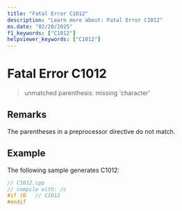 ```yaml
---
title: "Fatal Error C1012"
description: "Learn more about: Fatal Error C1012"
ms.date: "02/20/2025"
f1_keywords: ["C1012"]
helpviewer_keywords: ["C1012"]
---
```

# Fatal Error C1012

> unmatched parenthesis: missing 'character'

## Remarks

The parentheses in a preprocessor directive do not match.

## Example

The following sample generates C1012:

```cpp
// C1012.cpp
// compile with: /c
#if (0   // C1012
#endif
```
